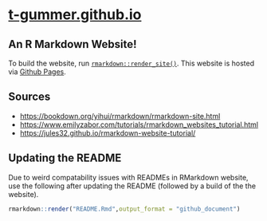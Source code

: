 
# [t-gummer.github.io](http://t-gummer.github.io)

## An R Markdown Website\!

To build the website, run
[`rmarkdown::render_site()`](http://rmarkdown.rstudio.com/rmarkdown_websites.html).
This website is hosted via [Github Pages](https://pages.github.com/).

## Sources

  - <https://bookdown.org/yihui/rmarkdown/rmarkdown-site.html>
  - <https://www.emilyzabor.com/tutorials/rmarkdown_websites_tutorial.html>
  - <https://jules32.github.io/rmarkdown-website-tutorial/>

## Updating the README

Due to weird compatability issues with READMEs in RMarkdown website, use
the following after updating the README (followed by a build of the the
website).

``` r
rmarkdown::render("README.Rmd",output_format = "github_document")
```
